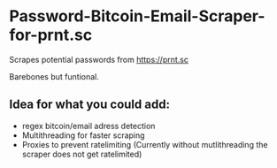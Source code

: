 # Password-Bitcoin-Email-Scraper-for-prnt.sc
Scrapes potential passwords from https://prnt.sc

Barebones but funtional. 

## Idea for what you could add:

- regex bitcoin/email adress detection
- Multithreading for faster scraping
- Proxies to prevent ratelimiting (Currently without mutlithreading the scraper does not get ratelimited)

